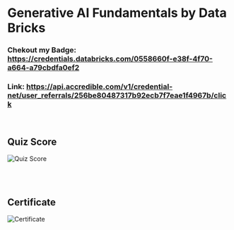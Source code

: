 # Generative AI Fundamentals by Data Bricks

### Chekout my Badge: https://credentials.databricks.com/0558660f-e38f-4f70-a664-a79cbdfa0ef2

### Link: https://api.accredible.com/v1/credential-net/user_referrals/256be80487317b92ecb7f7eae1f4967b/click 

<br/>

## Quiz Score
![Quiz Score](https://github.com/Kshitij-Darwhekar/Generatve-AI-Fundamentals-by-Data-Bricks/blob/7e2117a9e78cfd64c8da46f763f18ed194e0a3c8/Quiz%20Score.png)


<br/>
<br/>


## Certificate
![Certificate](https://github.com/user-attachments/assets/2e6d4f81-91fb-461a-bebc-de63f705701e)
